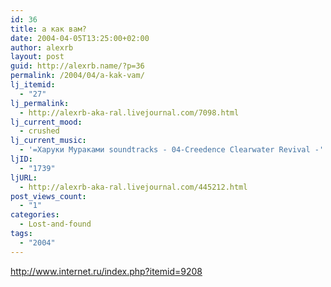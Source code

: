 ```yaml
---
id: 36
title: а как вам?
date: 2004-04-05T13:25:00+02:00
author: alexrb
layout: post
guid: http://alexrb.name/?p=36
permalink: /2004/04/a-kak-vam/
lj_itemid:
  - "27"
lj_permalink:
  - http://alexrb-aka-ral.livejournal.com/7098.html
lj_current_mood:
  - crushed
lj_current_music:
  - '=Харуки Мураками soundtracks - 04-Creedence Clearwater Revival -'
ljID:
  - "1739"
ljURL:
  - http://alexrb-aka-ral.livejournal.com/445212.html
post_views_count:
  - "1"
categories:
  - Lost-and-found
tags:
  - "2004"
---
```

http://www.internet.ru/index.php?itemid=9208